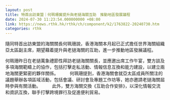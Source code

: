 ```yaml
---
layout: post
title: 特首出訪東盟｜何珮珊冀提升與老撾海關互助　推動地區發展議程
date: 2024-07-30 11:23:54.000000000 +08:00
link: https://news.rthk.hk/rthk/ch/component/k2/1763822-20240730.htm
categories: rthk
---
```


隨同特首出訪東盟的海關關長何珮珊說，香港海關本月起已正式擔任世界海關組織亞太區副主席，期望藉着提升與老撾海關的互助，進一步推動地區發展議程。

何珮珊昨日在老撾萬象禮節性拜訪老撾海關關長，並應邀出席工作午宴，雙方談及多項海關範疇上的協作，包括打擊走私活動、情報信息互換和能力建設，以建立兩地海關更緊密的夥伴關係。
　　 
何珮珊提到，香港海關會就亞太區成員所關注的議題舉辦各項區域活動，包括會議、研討會及專題工作坊等，她亦邀請老撾海關屆時參與有關活動。
　　 
此外，雙方海關交換《互助合作安排》，以深化情報交流和資訊互換，聯手打擊跨境罪行及促進便利貿易。
